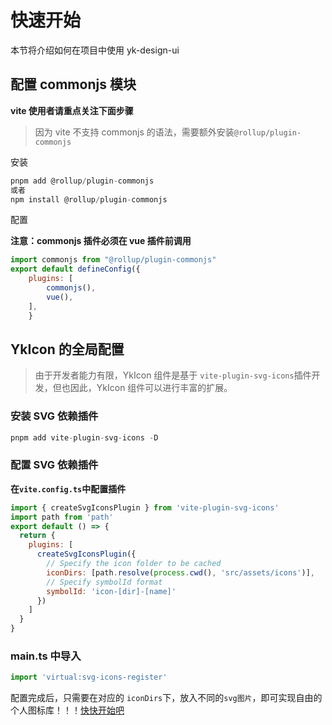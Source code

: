 # 快速开始

本节将介绍如何在项目中使用 yk-design-ui

## 配置 commonjs 模块

**vite 使用者请重点关注下面步骤**

> 因为 vite 不支持 commonjs 的语法，需要额外安装`@rollup/plugin-commonjs`

安装

```js
pnpm add @rollup/plugin-commonjs
或者
npm install @rollup/plugin-commonjs
```

配置

**注意：commonjs 插件必须在 vue 插件前调用**

```js
import commonjs from "@rollup/plugin-commonjs"
export default defineConfig({
    plugins: [
        commonjs(),
        vue(),
    ],
    }
```

## YkIcon 的全局配置

> 由于开发者能力有限，YkIcon 组件是基于 `vite-plugin-svg-icons`插件开发，但也因此，YkIcon 组件可以进行丰富的扩展。

### 安装 SVG 依赖插件

```js
pnpm add vite-plugin-svg-icons -D
```

### 配置 SVG 依赖插件

**在`vite.config.ts`中配置插件**

```js
import { createSvgIconsPlugin } from 'vite-plugin-svg-icons'
import path from 'path'
export default () => {
  return {
    plugins: [
      createSvgIconsPlugin({
        // Specify the icon folder to be cached
        iconDirs: [path.resolve(process.cwd(), 'src/assets/icons')],
        // Specify symbolId format
        symbolId: 'icon-[dir]-[name]'
      })
    ]
  }
}
```

### main.ts 中导入

```ts
import 'virtual:svg-icons-register'
```

配置完成后，只需要在对应的 `iconDirs`下，放入不同的`svg图片`，即可实现自由的个人图标库！！！[快快开始吧](../examples/button.md)
